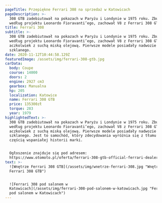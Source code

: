 ```yaml
---
pageTitle: Przepiękne Ferrari 308 na sprzedaż w Katowicach
pageDescription: >-
  308 GTB zadebiutował na pokazach w Paryżu i Londynie w 1975 roku. Zbudowany
  według projektu Leonardo Fioravanti’ego, zachował V8 z Ferrari 308 GT4.
title: Ferrari 308
subtitle: >-
  308 GTB zadebiutował na pokazach w Paryżu i Londynie w 1975 roku. Zbudowany
  według projektu Leonardo Fioravanti’ego, zachował V8 z Ferrari 308 GT4,
  aczkolwiek z suchą miską olejową. Pierwsze modele posiadały nadwozie z włókna
  szklanego.
date: 2020-11-12T10:44:58.129Z
featuredImage: /assets/img/ferrari-308-gtb.jpg
carData:
  body: Coupe
  course: 14000
  doors: 2
  engine: 2927 cm3
  gearbox: Manualna
  hp: 205
  localization: Katowice
  name: Ferrari 308 GTB
  price: 135300zł
  torque: 283
  year: 1979
highlightedText: >-
  308 GTB zadebiutował na pokazach w Paryżu i Londynie w 1975 roku. Zbudowany
  według projektu Leonardo Fioravanti’ego, zachował V8 z Ferrari 308 GT4,
  aczkolwiek z suchą miską olejową. Pierwsze modele posiadały nadwozie z włókna
  szklanego. Jest to samochód, który zdecydowania wyróżnia się z tłumu i jest
  częścią wspaniałej historii marki. 


  Ogłoszenie znajduje się pod adresem:
  https://www.otomoto.pl/oferta/ferrari-308-gtb-official-ferrari-dealer-ID6yqvwL.html
text: >-
  ![Wnętrze Ferrari 308 GTB](/assets/img/wnetrze-ferrari-308.jpg "Wnętrze
  Ferrari 308 GTB")


  ![Ferrari 308 pod salonem w
  Katowicach](/assets/img/ferrari-308-pod-salonem-w-katowicach.jpg "Ferrari 308
  pod salonem w Katowicach")
---
```



